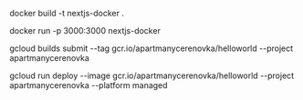docker build -t nextjs-docker .

docker run -p 3000:3000 nextjs-docker

gcloud builds submit --tag gcr.io/apartmanycerenovka/helloworld --project apartmanycerenovka

gcloud run deploy --image gcr.io/apartmanycerenovka/helloworld --project apartmanycerenovka --platform managed
